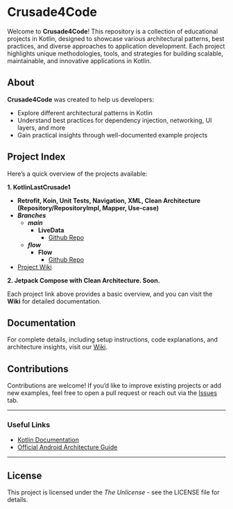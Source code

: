 # Crusade4Code

Welcome to **Crusade4Code**! This repository is a collection of educational projects in Kotlin, designed to showcase various architectural patterns, best practices, and diverse approaches to application development. Each project highlights unique methodologies, tools, and strategies for building scalable, maintainable, and innovative applications in Kotlin.

## About

**Crusade4Code** was created to help us developers:
- Explore different architectural patterns in Kotlin
- Understand best practices for dependency injection, networking, UI layers, and more
- Gain practical insights through well-documented example projects

## Project Index

Here’s a quick overview of the projects available:

**1. KotlinLastCrusade1** 
 - **Retrofit, Koin, Unit Tests, Navigation, XML, Clean Architecture (Repository/RepositoryImpl, Mapper, Use-case)**
 - _**Branches**_
   - _**main**_
     - **LiveData**
       - [Github Repo](https://github.com/Crusade4Code/kotlinlastcrusade1-xml-koin-mapper-usecase/tree/main)
   - _**flow**_
     - **Flow**
       - [Github Repo](https://github.com/Crusade4Code/kotlinlastcrusade1-xml-koin-mapper-usecase/tree/flow)
 - [Project Wiki](https://github.com/Crusade4Code/crusade4code.github.io/wiki/KotlinLastCrusade1)

**2. Jetpack Compose with Clean Architecture. Soon.**

Each project link above provides a basic overview, and you can visit the **Wiki** for detailed documentation.

## Documentation

For complete details, including setup instructions, code explanations, and architecture insights, visit our [Wiki](https://github.com/Crusade4Code/crusade4code/wiki).

## Contributions

Contributions are welcome! If you’d like to improve existing projects or add new examples, feel free to open a pull request or reach out via the [Issues](https://github.com/Crusade4Code/crusade4code/issues) tab.

---

### Useful Links
- [Kotlin Documentation](https://kotlinlang.org/docs/home.html)
- [Official Android Architecture Guide](https://developer.android.com/jetpack/guide)

---

## License
This project is licensed under the *The Unlicense* - see the LICENSE file for details.
